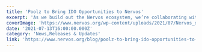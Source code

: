 ```yaml
---
title: 'Poolz to Bring IDO Opportunities to Nervos'
excerpt: 'As we build out the Nervos ecosystem, we’re collaborating with partners who share our vision for a more connected blockchain ecosystem. That’s why we’re excited to announce our new integration with Po'
coverImage: 'https://www.nervos.org/wp-content/uploads/2021/07/Nervos_x_Poolz-01-810x456.png'
date: '2021-07-13T16:00:00.000Z'
category: 'News,Releases & Updates'
link: 'https://www.nervos.org/blog/poolz-to-bring-ido-opportunities-to-nervos'
---
```


